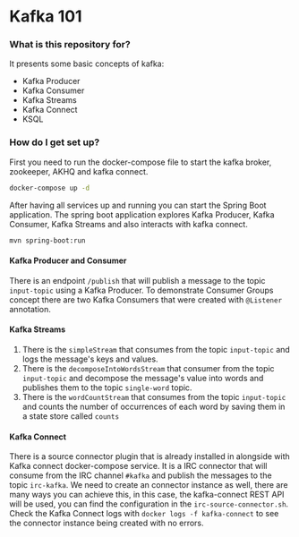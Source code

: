 # Kafka 101

### What is this repository for?

It presents some basic concepts of kafka:

* Kafka Producer
* Kafka Consumer
* Kafka Streams
* Kafka Connect
* KSQL

### How do I get set up?

First you need to run the docker-compose file to start the kafka broker, zookeeper, AKHQ and kafka connect.

```bash
docker-compose up -d
```

After having all services up and running you can start the Spring Boot application.
The spring boot application explores Kafka Producer, Kafka Consumer, Kafka Streams and also interacts with kafka
connect.

```bash
mvn spring-boot:run
```

#### Kafka Producer and Consumer

There is an endpoint `/publish` that will publish a message to the topic `input-topic` using a Kafka Producer.
To demonstrate Consumer Groups concept there are two Kafka Consumers that were created with `@Listener` annotation.

#### Kafka Streams

1. There is the `simpleStream` that consumes from the topic `input-topic` and logs the message's keys and values.
2. There is the `decomposeIntoWordsStream` that consumer from the topic `input-topic` and decompose the message's value
   into words and publishes them to the topic `single-word` topic.
3. There is the `wordCountStream` that consumes from the topic `input-topic` and counts the number of occurrences of
   each word by saving them in a state store called `counts`

#### Kafka Connect

There is a source connector plugin that is already installed in alongside with Kafka connect docker-compose service.
It is a IRC connector that will consume from the IRC channel `#kafka` and publish the messages to the topic `irc-kafka`.
We need to create an connector instance as well, there are many ways you can achieve this, in this case, the
kafka-connect REST
API will be used, you can find the configuration in the `irc-source-connector.sh`.
Check the Kafka Connect logs with `docker logs -f kafka-connect` to see the connector instance being created with no
errors.



